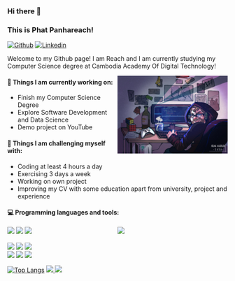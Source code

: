 ### Hi there 👋 
### This is Phat Panhareach!

[![Github](https://img.shields.io/badge/-Github-000?style=flat&logo=Github&logoColor=white)](https://github.com/Re4ch-Jay)
[![Linkedin](https://img.shields.io/badge/-LinkedIn-blue?style=flat&logo=Linkedin&logoColor=white)]([https://www.linkedin.com/in/froldanzafra/](https://www.linkedin.com/in/panhareach-phat-0a5897249/))

Welcome to my Github page! I am Reach and I am currently studying my Computer Science degree at Cambodia Academy Of Digital Technology!  

<img align="right" alt="img" src="https://github.com/FernandoRoldan93/FernandoRoldan93/blob/master/cover_image.jpg" width="50%" height="auto" />


#### 🌱 Things I am currently working on: 
- Finish my Computer Science Degree  
- Explore Software Development and Data Science
- Demo project on YouTube

#### :muscle: Things I am challenging myself with:
- Coding at least 4 hours a day
- Exercising 3 days a week
- Working on own project
- Improving my CV with some education apart from university, project and experience

#### :computer: Programming languages and tools: 
<p>
	<img width="50%" align="right" src="https://github-readme-stats.vercel.app/api?username=FernandoRoldan93&show_icons=true&hide_border=true" />

<code><img width="10%" src="https://www.vectorlogo.zone/logos/javascript/javascript-ar21.svg"></code>
<code><img width="10%" src="https://www.vectorlogo.zone/logos/reactjs/reactjs-icon.svg"></code>
<code><img width="10%" src="https://www.vectorlogo.zone/logos/nodejs/nodejs-ar21.svg"></code>	
<br />
<code><img width="10%" src="https://www.vectorlogo.zone/logos/expressjs/expressjs-ar21.svg"></code>
<code><img width="10%" src="https://www.vectorlogo.zone/logos/mysql/mysql-ar21.svg"></code>
<code><img width="10%" src="https://www.vectorlogo.zone/logos/mongodb/mongodb-ar21.svg"></code>
<br />
<code><img width="10%" src="https://www.vectorlogo.zone/logos/java/java-ar21.svg"></code>
<code><img width="10%" src="https://www.vectorlogo.zone/logos/python/python-ar21.svg"></code>
<code><img width="10%" src="https://www.vectorlogo.zone/logos/git-scm/git-scm-ar21.svg"></code>
</p>

[![Top Langs](https://github-readme-stats.vercel.app/api/top-langs/?username=Re4ch-Jay)](https://github.com/anuraghazra/github-readme-stats) 
<a href="https://github.com/iCharlesZ">
  <img src="https://img.shields.io/github/followers/iCharlesZ">
</a>
<a href="https://github.com/iCharlesZ">
   <img src="https://komarev.com/ghpvc/?username=iCharlesZ">
</a>
<!---
Re4ch-Jay/Re4ch-Jay is a ✨ special ✨ repository because its `README.md` (this file) appears on your GitHub profile.
You can click the Preview link to take a look at your changes.
--->
